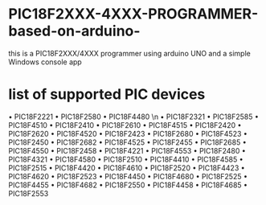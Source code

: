# PIC18F2XXX-4XXX-PROGRAMMER-based-on-arduino-
this is a PIC18F2XXX/4XXX  programmer using arduino UNO and a simple Windows console app

# list of supported PIC devices 

• PIC18F2221  • PIC18F2580  • PIC18F4480 \n
• PIC18F2321  • PIC18F2585  • PIC18F4510
• PIC18F2410  • PIC18F2610  • PIC18F4515
• PIC18F2420  • PIC18F2620  • PIC18F4520
• PIC18F2423  • PIC18F2680  • PIC18F4523
• PIC18F2450  • PIC18F2682  • PIC18F4525
• PIC18F2455  • PIC18F2685  • PIC18F4550
• PIC18F2458  • PIC18F4221  • PIC18F4553
• PIC18F2480  • PIC18F4321  • PIC18F4580
• PIC18F2510  • PIC18F4410  • PIC18F4585
• PIC18F2515  • PIC18F4420  • PIC18F4610
• PIC18F2520  • PIC18F4423  • PIC18F4620
• PIC18F2523  • PIC18F4450  • PIC18F4680
• PIC18F2525  • PIC18F4455  • PIC18F4682
• PIC18F2550  • PIC18F4458  • PIC18F4685
• PIC18F2553
